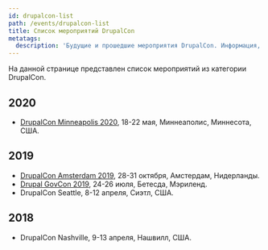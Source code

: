 ```yaml
---
id: drupalcon-list
path: /events/drupalcon-list
title: Список мероприятий DrupalCon
metatags:
  description: 'Будущие и прошедшие мероприятия DrupalCon. Информация, отчеты, доклады и докладчики.'
---
```


На данной странице представлен список мероприятий из категории DrupalCon.

## 2020

- [DrupalCon Minneapolis 2020](../2020/minneapolis/index.md), 18-22 мая, Миннеаполис, Миннесота, США.

## 2019

- [DrupalCon Amsterdam 2019](../2019/amsterdam/index.md), 28-31 октября, Амстердам, Нидерланды.
- [Drupal GovCon 2019](../2019/govcon/index.md), 24-26 июля, Бетесда, Мэриленд.
- DrupalCon Seattle, 8-12 апреля, Сиэтл, США.

## 2018

- DrupalCon Nashville, 9-13 апреля, Нашвилл, США.
